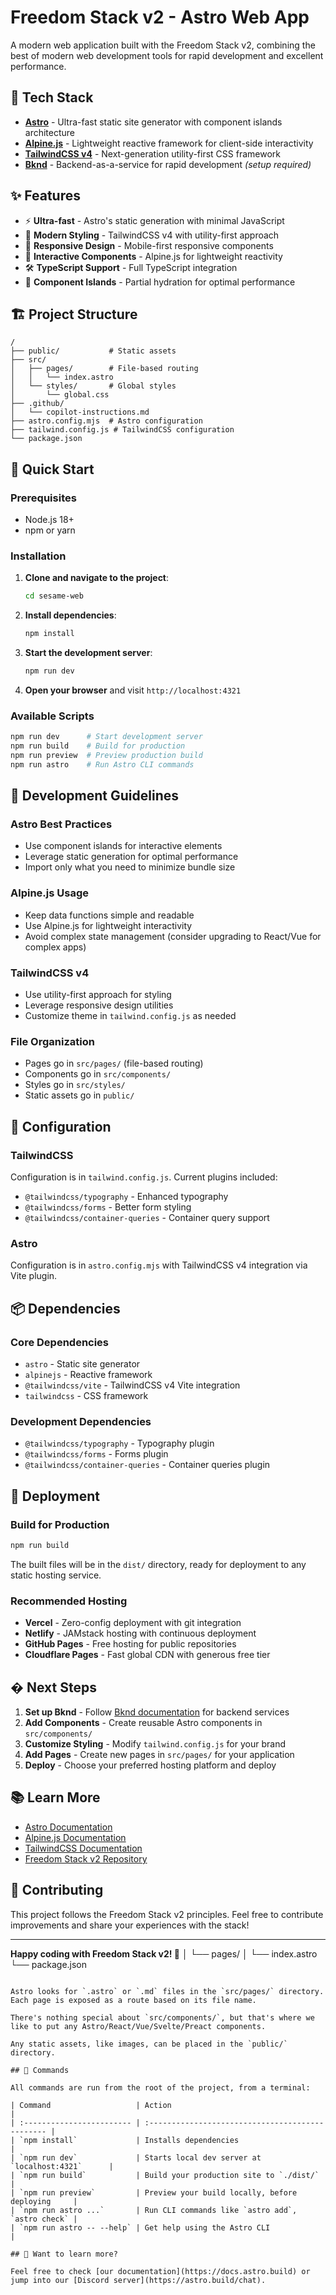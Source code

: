 # Freedom Stack v2 - Astro Web App

A modern web application built with the Freedom Stack v2, combining the best of modern web development tools for rapid development and excellent performance.

## 🚀 Tech Stack

- **[Astro](https://astro.build/)** - Ultra-fast static site generator with component islands architecture
- **[Alpine.js](https://alpinejs.dev/)** - Lightweight reactive framework for client-side interactivity
- **[TailwindCSS v4](https://tailwindcss.com/)** - Next-generation utility-first CSS framework
- **[Bknd](https://bknd.dev/)** - Backend-as-a-service for rapid development _(setup required)_

## ✨ Features

- ⚡ **Ultra-fast** - Astro's static generation with minimal JavaScript
- 🎨 **Modern Styling** - TailwindCSS v4 with utility-first approach
- 📱 **Responsive Design** - Mobile-first responsive components
- 🔄 **Interactive Components** - Alpine.js for lightweight reactivity
- 🛠️ **TypeScript Support** - Full TypeScript integration
- 🚀 **Component Islands** - Partial hydration for optimal performance

## 🏗️ Project Structure

```text
/
├── public/           # Static assets
├── src/
│   ├── pages/        # File-based routing
│   │   └── index.astro
│   └── styles/       # Global styles
│       └── global.css
├── .github/
│   └── copilot-instructions.md
├── astro.config.mjs  # Astro configuration
├── tailwind.config.js # TailwindCSS configuration
└── package.json
```

## 🚀 Quick Start

### Prerequisites

- Node.js 18+
- npm or yarn

### Installation

1. **Clone and navigate to the project**:

   ```bash
   cd sesame-web
   ```

2. **Install dependencies**:

   ```bash
   npm install
   ```

3. **Start the development server**:

   ```bash
   npm run dev
   ```

4. **Open your browser** and visit `http://localhost:4321`

### Available Scripts

```bash
npm run dev      # Start development server
npm run build    # Build for production
npm run preview  # Preview production build
npm run astro    # Run Astro CLI commands
```

## 🎯 Development Guidelines

### Astro Best Practices

- Use component islands for interactive elements
- Leverage static generation for optimal performance
- Import only what you need to minimize bundle size

### Alpine.js Usage

- Keep data functions simple and readable
- Use Alpine.js for lightweight interactivity
- Avoid complex state management (consider upgrading to React/Vue for complex apps)

### TailwindCSS v4

- Use utility-first approach for styling
- Leverage responsive design utilities
- Customize theme in `tailwind.config.js` as needed

### File Organization

- Pages go in `src/pages/` (file-based routing)
- Components go in `src/components/`
- Styles go in `src/styles/`
- Static assets go in `public/`

## 🔧 Configuration

### TailwindCSS

Configuration is in `tailwind.config.js`. Current plugins included:

- `@tailwindcss/typography` - Enhanced typography
- `@tailwindcss/forms` - Better form styling
- `@tailwindcss/container-queries` - Container query support

### Astro

Configuration is in `astro.config.mjs` with TailwindCSS v4 integration via Vite plugin.

## 📦 Dependencies

### Core Dependencies

- `astro` - Static site generator
- `alpinejs` - Reactive framework
- `@tailwindcss/vite` - TailwindCSS v4 Vite integration
- `tailwindcss` - CSS framework

### Development Dependencies

- `@tailwindcss/typography` - Typography plugin
- `@tailwindcss/forms` - Forms plugin
- `@tailwindcss/container-queries` - Container queries plugin

## 🚀 Deployment

### Build for Production

```bash
npm run build
```

The built files will be in the `dist/` directory, ready for deployment to any static hosting service.

### Recommended Hosting

- **Vercel** - Zero-config deployment with git integration
- **Netlify** - JAMstack hosting with continuous deployment
- **GitHub Pages** - Free hosting for public repositories
- **Cloudflare Pages** - Fast global CDN with generous free tier

## �️ Next Steps

1. **Set up Bknd** - Follow [Bknd documentation](https://bknd.dev) for backend services
2. **Add Components** - Create reusable Astro components in `src/components/`
3. **Customize Styling** - Modify `tailwind.config.js` for your brand
4. **Add Pages** - Create new pages in `src/pages/` for your application
5. **Deploy** - Choose your preferred hosting platform and deploy

## 📚 Learn More

- [Astro Documentation](https://docs.astro.build)
- [Alpine.js Documentation](https://alpinejs.dev/start-here)
- [TailwindCSS Documentation](https://tailwindcss.com/docs)
- [Freedom Stack v2 Repository](https://github.com/cameronapak/freedom-stack-v2)

## 🤝 Contributing

This project follows the Freedom Stack v2 principles. Feel free to contribute improvements and share your experiences with the stack!

---

**Happy coding with Freedom Stack v2! 🚀**
│ └── pages/
│ └── index.astro
└── package.json

```

Astro looks for `.astro` or `.md` files in the `src/pages/` directory. Each page is exposed as a route based on its file name.

There's nothing special about `src/components/`, but that's where we like to put any Astro/React/Vue/Svelte/Preact components.

Any static assets, like images, can be placed in the `public/` directory.

## 🧞 Commands

All commands are run from the root of the project, from a terminal:

| Command                   | Action                                           |
| :------------------------ | :----------------------------------------------- |
| `npm install`             | Installs dependencies                            |
| `npm run dev`             | Starts local dev server at `localhost:4321`      |
| `npm run build`           | Build your production site to `./dist/`          |
| `npm run preview`         | Preview your build locally, before deploying     |
| `npm run astro ...`       | Run CLI commands like `astro add`, `astro check` |
| `npm run astro -- --help` | Get help using the Astro CLI                     |

## 👀 Want to learn more?

Feel free to check [our documentation](https://docs.astro.build) or jump into our [Discord server](https://astro.build/chat).
```
